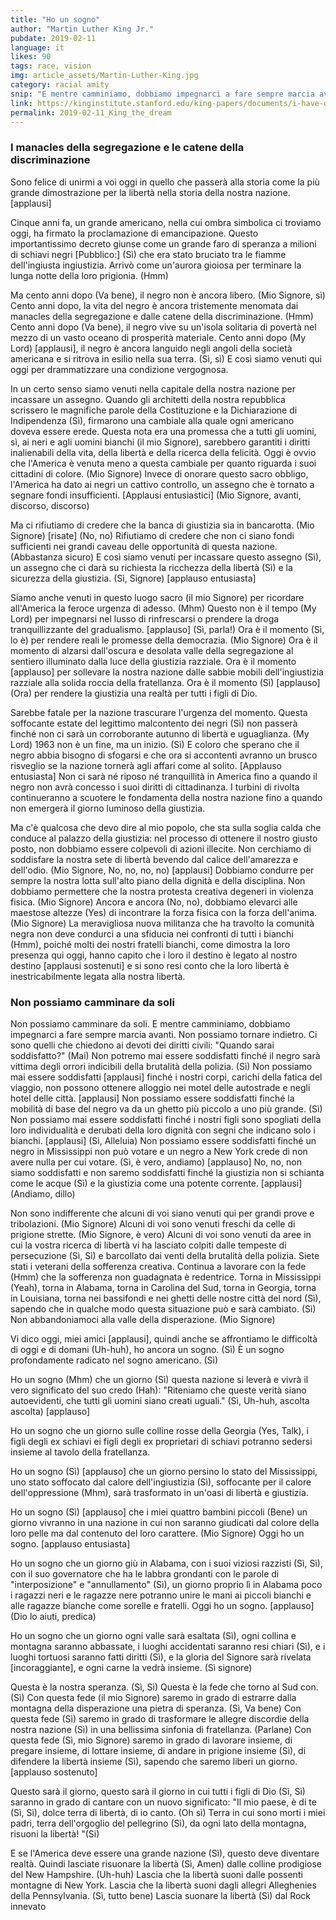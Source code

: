 ```yaml
---
title: "Ho un sogno"
author: "Martin Luther King Jr."
pubdate: 2019-02-11
language: it
likes: 90
tags: race, vision
img: article_assets/Martin-Luther-King.jpg
category: racial amity
snip: "E mentre camminiamo, dobbiamo impegnarci a fare sempre marcia avanti. Non possiamo tornare indietro."
link: https://kinginstitute.stanford.edu/king-papers/documents/i-have-dream-address-delivered-march-washington-jobs-and-freedom
permalink: 2019-02-11_King_the_dream
---
```



###  I manacles della segregazione e le catene della discriminazione

Sono felice di unirmi a voi oggi in quello che passerà alla storia come la più grande dimostrazione per la libertà nella storia della nostra nazione. [applausi]

Cinque anni fa, un grande americano, nella cui ombra simbolica ci troviamo oggi, ha firmato la proclamazione di emancipazione. Questo importantissimo decreto giunse come un grande faro di speranza a milioni di schiavi negri [Pubblico:] (Sì) che era stato bruciato tra le fiamme dell'ingiusta ingiustizia. Arrivò come un'aurora gioiosa per terminare la lunga notte della loro prigionia. (Hmm)

Ma cento anni dopo (Va bene), il negro non è ancora libero. (Mio Signore, sì) Cento anni dopo, la vita del negro è ancora tristemente menomata dai manacles della segregazione e dalle catene della discriminazione. (Hmm) Cento anni dopo (Va bene), il negro vive su un'isola solitaria di povertà nel mezzo di un vasto oceano di prosperità materiale. Cento anni dopo (My Lord) [applausi], il negro è ancora languido negli angoli della società americana e si ritrova in esilio nella sua terra. (Sì, sì) E così siamo venuti qui oggi per drammatizzare una condizione vergognosa.

In un certo senso siamo venuti nella capitale della nostra nazione per incassare un assegno. Quando gli architetti della nostra repubblica scrissero le magnifiche parole della Costituzione e la Dichiarazione di Indipendenza (Sì), firmarono una cambiale alla quale ogni americano doveva essere erede. Questa nota era una promessa che a tutti gli uomini, sì, ai neri e agli uomini bianchi (il mio Signore), sarebbero garantiti i diritti inalienabili della vita, della libertà e della ricerca della felicità. Oggi è ovvio che l'America è venuta meno a questa cambiale per quanto riguarda i suoi cittadini di colore. (Mio Signore) Invece di onorare questo sacro obbligo, l'America ha dato ai negri un cattivo controllo, un assegno che è tornato a segnare fondi insufficienti. [Applausi entusiastici] (Mio Signore, avanti, discorso, discorso)

Ma ci rifiutiamo di credere che la banca di giustizia sia in bancarotta. (Mio Signore) [risate] (No, no) Rifiutiamo di credere che non ci siano fondi sufficienti nei grandi caveau delle opportunità di questa nazione. (Abbastanza sicuro) E così siamo venuti per incassare questo assegno (Sì), un assegno che ci darà su richiesta la ricchezza della libertà (Sì) e la sicurezza della giustizia. (Sì, Signore) [applauso entusiasta]

Siamo anche venuti in questo luogo sacro (il mio Signore) per ricordare all'America la feroce urgenza di adesso. (Mhm) Questo non è il tempo (My Lord) per impegnarsi nel lusso di rinfrescarsi o prendere la droga tranquillizzante del gradualismo. [applauso] (Sì, parla!) Ora è il momento (Sì, lo è) per rendere reali le promesse della democrazia. (Mio Signore) Ora è il momento di alzarsi dall'oscura e desolata valle della segregazione al sentiero illuminato dalla luce della giustizia razziale. Ora è il momento [applauso] per sollevare la nostra nazione dalle sabbie mobili dell'ingiustizia razziale alla solida roccia della fratellanza. Ora è il momento (Sì) [applauso] (Ora) per rendere la giustizia una realtà per tutti i figli di Dio.

Sarebbe fatale per la nazione trascurare l'urgenza del momento. Questa soffocante estate del legittimo malcontento dei negri (Sì) non passerà finché non ci sarà un corroborante autunno di libertà e uguaglianza. (My Lord) 1963 non è un fine, ma un inizio. (Sì) E coloro che sperano che il negro abbia bisogno di sfogarsi e che ora si accontenti avranno un brusco risveglio se la nazione tornerà agli affari come al solito. [Applauso entusiasta] Non ci sarà né riposo né tranquillità in America fino a quando il negro non avrà concesso i suoi diritti di cittadinanza. I turbini di rivolta continueranno a scuotere le fondamenta della nostra nazione fino a quando non emergerà il giorno luminoso della giustizia.

Ma c'è qualcosa che devo dire al mio popolo, che sta sulla soglia calda che conduce al palazzo della giustizia: nel processo di ottenere il nostro giusto posto, non dobbiamo essere colpevoli di azioni illecite. Non cerchiamo di soddisfare la nostra sete di libertà bevendo dal calice dell'amarezza e dell'odio. (Mio Signore, No, no, no, no) [applausi] Dobbiamo condurre per sempre la nostra lotta sull'alto piano della dignità e della disciplina. Non dobbiamo permettere che la nostra protesta creativa degeneri in violenza fisica. (Mio Signore) Ancora e ancora (No, no), dobbiamo elevarci alle maestose altezze (Yes) di incontrare la forza fisica con la forza dell'anima. (Mio Signore) La meravigliosa nuova militanza che ha travolto la comunità negra non deve condurci a una sfiducia nei confronti di tutti i bianchi (Hmm), poiché molti dei nostri fratelli bianchi, come dimostra la loro presenza qui oggi, hanno capito che i loro il destino è legato al nostro destino [applausi sostenuti] e si sono resi conto che la loro libertà è inestricabilmente legata alla nostra libertà.

### Non possiamo camminare da soli

Non possiamo camminare da soli. E mentre camminiamo, dobbiamo impegnarci a fare sempre marcia avanti. Non possiamo tornare indietro. Ci sono quelli che chiedono ai devoti dei diritti civili: "Quando sarai soddisfatto?" (Mai) Non potremo mai essere soddisfatti finché il negro sarà vittima degli orrori indicibili della brutalità della polizia. (Sì) Non possiamo mai essere soddisfatti [applausi] finché i nostri corpi, carichi della fatica del viaggio, non possono ottenere alloggio nei motel delle autostrade e negli hotel delle città. [applausi] Non possiamo essere soddisfatti finché la mobilità di base del negro va da un ghetto più piccolo a uno più grande. (Sì) Non possiamo mai essere soddisfatti finché i nostri figli sono spogliati della loro individualità e derubati della loro dignità con segni che indicano solo i bianchi. [applausi] (Sì, Alleluia) Non possiamo essere soddisfatti finché un negro in Mississippi non può votare e un negro a New York crede di non avere nulla per cui votare. (Sì, è vero, andiamo) [applauso] No, no, non siamo soddisfatti e non saremo soddisfatti finché la giustizia non si schianta come le acque (Sì) e la giustizia come una potente corrente. [applausi] (Andiamo, dillo)

Non sono indifferente che alcuni di voi siano venuti qui per grandi prove e tribolazioni. (Mio Signore) Alcuni di voi sono venuti freschi da celle di prigione strette. (Mio Signore, è vero) Alcuni di voi sono venuti da aree in cui la vostra ricerca di libertà vi ha lasciato colpiti dalle tempeste di persecuzione (Sì, Sì) e barcollato dai venti della brutalità della polizia. Siete stati i veterani della sofferenza creativa. Continua a lavorare con la fede (Hmm) che la sofferenza non guadagnata è redentrice. Torna in Mississippi (Yeah), torna in Alabama, torna in Carolina del Sud, torna in Georgia, torna in Louisiana, torna nei bassifondi e nei ghetti delle nostre città del nord (Sì), sapendo che in qualche modo questa situazione può e sarà cambiato. (Sì) Non abbandoniamoci alla valle della disperazione. (Mio Signore)

Vi dico oggi, miei amici [applausi], quindi anche se affrontiamo le difficoltà di oggi e di domani (Uh-huh), ho ancora un sogno. (Sì) È un sogno profondamente radicato nel sogno americano. (Sì)

Ho un sogno (Mhm) che un giorno (Sì) questa nazione si leverà e vivrà il vero significato del suo credo (Hah): "Riteniamo che queste verità siano autoevidenti, che tutti gli uomini siano creati uguali." (Sì, Uh-huh, ascolta ascolta) [applauso]

Ho un sogno che un giorno sulle colline rosse della Georgia (Yes, Talk), i figli degli ex schiavi ei figli degli ex proprietari di schiavi potranno sedersi insieme al tavolo della fratellanza.

Ho un sogno (Sì) [applauso] che un giorno persino lo stato del Mississippi, uno stato soffocato dal calore dell'ingiustizia (Sì), soffocante per il calore dell'oppressione (Mhm), sarà trasformato in un'oasi di libertà e giustizia.

Ho un sogno (Sì) [applauso] che i miei quattro bambini piccoli (Bene) un giorno vivranno in una nazione in cui non saranno giudicati dal colore della loro pelle ma dal contenuto del loro carattere. (Mio Signore) Oggi ho un sogno. [applauso entusiasta]

Ho un sogno che un giorno giù in Alabama, con i suoi viziosi razzisti (Sì, Sì), con il suo governatore che ha le labbra grondanti con le parole di "interposizione" e "annullamento" (Sì), un giorno proprio lì in Alabama poco i ragazzi neri e le ragazze nere potranno unire le mani ai piccoli bianchi e alle ragazze bianche come sorelle e fratelli. Oggi ho un sogno. [applauso] (Dio lo aiuti, predica)

Ho un sogno che un giorno ogni valle sarà esaltata (Sì), ogni collina e montagna saranno abbassate, i luoghi accidentati saranno resi chiari (Sì), e i luoghi tortuosi saranno fatti diritti (Sì), e la gloria del Signore sarà rivelata [incoraggiante], e ogni carne la vedrà insieme. (Sì signore)

Questa è la nostra speranza. (Sì, Sì) Questa è la fede che torno al Sud con. (Sì) Con questa fede (il mio Signore) saremo in grado di estrarre dalla montagna della disperazione una pietra di speranza. (Sì, Va bene) Con questa fede (Sì) saremo in grado di trasformare le allegre discordie della nostra nazione (Sì) in una bellissima sinfonia di fratellanza. (Parlane) Con questa fede (Sì, mio ​​Signore) saremo in grado di lavorare insieme, di pregare insieme, di lottare insieme, di andare in prigione insieme (Sì), di difendere la libertà insieme (Sì), sapendo che saremo liberi un giorno. [applauso sostenuto]

Questo sarà il giorno, questo sarà il giorno in cui tutti i figli di Dio (Sì, Sì) saranno in grado di cantare con un nuovo significato: "Il mio paese, è di te (Sì, Sì), dolce terra di libertà, di io canto. (Oh sì) Terra in cui sono morti i miei padri, terra dell'orgoglio del pellegrino (Sì), da ogni lato della montagna, risuoni la libertà! "(Si)

E se l'America deve essere una grande nazione (Sì), questo deve diventare realtà. Quindi lasciate risuonare la libertà (Sì, Amen) dalle colline prodigiose del New Hampshire. (Uh-huh) Lascia che la libertà suoni dalle possenti montagne di New York. Lascia che la libertà suoni dagli allegri Alleghenies della Pennsylvania. (Sì, tutto bene) Lascia suonare la libertà (Sì) dal Rock innevato


